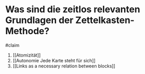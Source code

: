 # Was sind die zeitlos relevanten Grundlagen der Zettelkasten-Methode?

#claim 

1. [[Atomizität]]
2. [[Autonomie Jede Karte steht für sich]]
3. [[Links as a necessary relation between blocks]]
